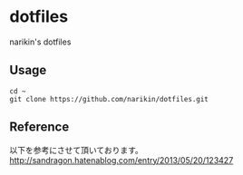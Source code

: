 dotfiles
========
narikin's dotfiles

Usage
--------

```
cd ~
git clone https://github.com/narikin/dotfiles.git
```

Reference
--------
以下を参考にさせて頂いております。  
http://sandragon.hatenablog.com/entry/2013/05/20/123427
